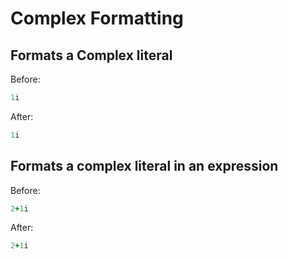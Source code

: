 # Complex Formatting

## Formats a Complex literal

Before:

```ruby
1i
```

After:

```ruby
1i
```

## Formats a complex literal in an expression

Before:

```ruby
2+1i
```

After:

```ruby
2+1i
```
